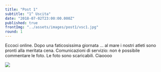 ```yaml
---
title: "Post 1"
subtitle: "1^ Uscita"
date: "2018-07-02T23:00:00.000Z"
published: true
frontImg: "../assets/images/post1/vsc1.jpg"
round: 1
---
```


Eccoci online. Dopo una faticosissima giornata ... al mare i nostri atleti sono pronti alla meritata cena.
Comunicazioni di servizio: non è possibile commentare le foto. Le foto sono scaricabili.
Ciaoooo

![](../assets/images/ipost1/vsc1.jpg)